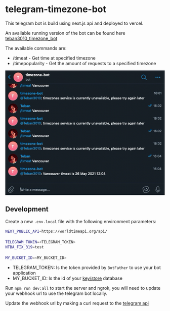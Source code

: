 # telegram-timezone-bot

This telegram bot is build using next.js api and deployed to vercel.

An available running version of the bot can be found here
[teban3010_timezone_bot](https://t.me/teban3010_timezone_bot)

The available commands are:

- /timeat - Get time at specified timezone
- /timepopularity - Get the amount of requests to a specified timezone

![](./docs/demo.gif)

## Development

Create a new `.env.local` file with the following environment parameters:

```bash
NEXT_PUBLIC_API=https://worldtimeapi.org/api/

TELEGRAM_TOKEN=<TELEGRAM_TOKEN>
NTBA_FIX_319=test

MY_BUCKET_ID=<MY_BUCKET_ID>
```

- TELEGRAM_TOKEN: Is the token provided by `BotFather` to use your bot
  application
- MY_BUCKET_ID: Is the id of your [key/store](https://kvdb.io/) database

Run `npm run dev:all` to start the server and ngrok, you will need to update
your webhook url to use the telegram bot locally.

Update the webhook url by making a curl request to the
[telegram api](https://core.telegram.org/bots/api#setwebhook)
